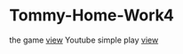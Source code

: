 # Tommy-Home-Work4
the game [view](https://tommy-bar.itch.io/spaceshipwithpower)
Youtube simple play [view](https://youtu.be/flQ6ngAkQes)
